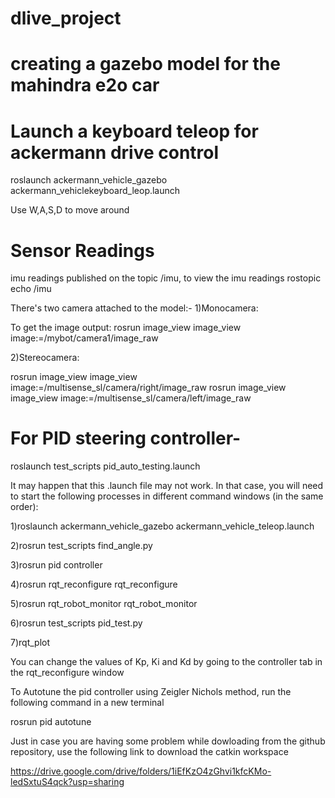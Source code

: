 # dlive_project
# creating a gazebo model for the mahindra e2o car

# Launch a keyboard teleop for ackermann drive control
roslaunch ackermann_vehicle_gazebo ackermann_vehiclekeyboard_leop.launch 

Use W,A,S,D to move around 
# Sensor Readings
imu readings published on the topic /imu, to view the imu readings
rostopic echo /imu

There's two camera attached to the model:-
  1)Monocamera:

  To get the image output: rosrun image_view image_view image:=/mybot/camera1/image_raw

  2)Stereocamera:

  rosrun image_view image_view image:=/multisense_sl/camera/right/image_raw
  rosrun image_view image_view image:=/multisense_sl/camera/left/image_raw

# For PID steering controller-

roslaunch test_scripts pid_auto_testing.launch 

It may happen that this .launch file may not work. In that case, you will need to start the following processes in different command windows (in the same order):

1)roslaunch ackermann_vehicle_gazebo ackermann_vehicle_teleop.launch

2)rosrun test_scripts find_angle.py 

3)rosrun pid controller 

4)rosrun rqt_reconfigure rqt_reconfigure 

5)rosrun rqt_robot_monitor rqt_robot_monitor

6)rosrun test_scripts pid_test.py

7)rqt_plot

You can change the values of Kp, Ki and Kd by going to the controller tab in the rqt_reconfigure window

To Autotune the pid controller using Zeigler Nichols method, run the following command in a new terminal

rosrun pid autotune

Just in case you are having some problem while dowloading from the github repository, use the following link to download the catkin workspace

https://drive.google.com/drive/folders/1iEfKzO4zGhvi1kfcKMo-ledSxtuS4qck?usp=sharing

